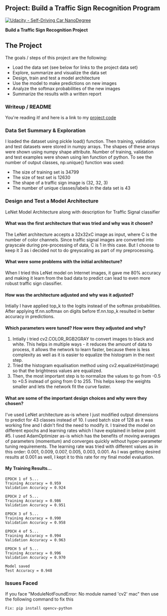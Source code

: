 ## Project: Build a Traffic Sign Recognition Program
[![Udacity - Self-Driving Car NanoDegree](https://s3.amazonaws.com/udacity-sdc/github/shield-carnd.svg)](http://www.udacity.com/drive)


**Build a Traffic Sign Recognition Project**


The Project
---
The goals / steps of this project are the following:
* Load the data set (see below for links to the project data set)
* Explore, summarize and visualize the data set
* Design, train and test a model architecture
* Use the model to make predictions on new images
* Analyze the softmax probabilities of the new images
* Summarize the results with a written report


### Writeup / README ###

You're reading it! and here is a link to my [project code](https://github.com/jayasim/CarND-Traffic-Sign-Classifier-Project-P2/blob/master/Traffic_Sign_Classifier.ipynb)

### Data Set Summary & Exploration ###


I loaded the dataset using pickle load() function. Then training, validation and test datasets were stored in numpy arrays. The shapes of these arrays were shown using numpy shape attribute. Number of training, validation and test examples were shown using len function of python. To see the number of output classes, np.unique() function was used:

* The size of training set is 34799
* The size of test set is 12630
* The shape of a traffic sign image is (32, 32, 3)
* The number of unique classes/labels in the data set is 43


### Design and Test a Model Architecture ###
LeNet Model Architecture along with description for Traffic Signal classifier

#### What was the first architecture that was tried and why was it chosen? ####

The LeNet architecture accepts a 32x32xC image as input, where C is the number of color channels. Since traffic signal images are converted into grayscale during pre-processing of data, C is 1 in this case. But I choose to keep it 3 as i decided not to do greyscaling as part of my preprocessing.


#### What were some problems with the initial architecture? ####

When I tried this LeNet model on Internet images, it gave me 80% accuracy and making it learn from the bad data to predict can lead to even more robust traffic sign classifier.

#### How was the architecture adjusted and why was it adjusted? ####

Intially I have applied top_k to the logits instead of the softmax probabilities. After applying tf.nn.softmax on digits before tf.nn.top_k  resulted in better accuracy in predictions.

#### Which parameters were tuned? How were they adjusted and why? ####
1. Intially i tried cv2.COLOR_RGB2GRAY to convert images to black and white. This helps in multiple ways - it reduces the amount of data to process, it allows the network to learn faster, because there is less complexity as well as it is easier to equalize the histogram in the next step.
2. Tried the histogram equalisation method using cv2.equalizeHist(image) so that the brightness values are equalized.
3. Then, the most important step is to normalize the values to go from -0.5 to +0.5 instead of going from 0 to 255. This helps keep the weights smaller and lets the network fit the curve faster.

#### What are some of the important design choices and why were they chosen? ####

I've used LeNet architecture as-is where I just modified output dimensions to predict for 43 classes instead of 10. I used batch size of 128 as it was working fine and I didn't find the need to modify it. I trained the model on different epochs and learning rates which I have explained in below point #5. I used AdamOptimizer as-is which has the benefits of moving averages of parameters (momentum) and converges quickly without hyper-parameter tuning requirements. The learning rate was tried with different values as in this order: 0.001, 0.009, 0.007, 0.005, 0.003, 0.001. As I was getting desired results at 0.001 as well, I kept it to this rate for my final model evaluation.



#### My Training Results... ####

```
EPOCH 1 of 5...
Training Accuracy = 0.959
Validation Accuracy = 0.924

EPOCH 2 of 5...
Training Accuracy = 0.986
Validation Accuracy = 0.951

EPOCH 3 of 5...
Training Accuracy = 0.990
Validation Accuracy = 0.958

EPOCH 4 of 5...
Training Accuracy = 0.994
Validation Accuracy = 0.963

EPOCH 5 of 5...
Training Accuracy = 0.996
Validation Accuracy = 0.970

Model saved
Test Accuracy = 0.948
```

### Issues Faced ###

If you face "ModuleNotFoundError: No module named 'cv2' mac" then use the following command to fix this
```
Fix: pip install opencv-python
```